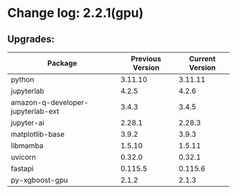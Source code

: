 # Change log: 2.2.1(gpu)

## Upgrades: 

Package | Previous Version | Current Version
---|---|---
python|3.11.10|3.11.11
jupyterlab|4.2.5|4.2.6
amazon-q-developer-jupyterlab-ext|3.4.3|3.4.5
jupyter-ai|2.28.1|2.28.3
matplotlib-base|3.9.2|3.9.3
libmamba|1.5.10|1.5.11
uvicorn|0.32.0|0.32.1
fastapi|0.115.5|0.115.6
py-xgboost-gpu|2.1.2|2.1.3
